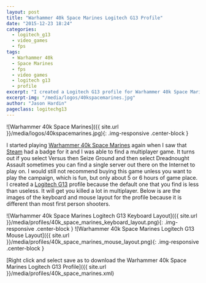```yaml
---
layout: post
title: "Warhammer 40k Space Marines Logitech G13 Profile"
date: "2015-12-23 18:24"
categories:
  - logitech_g13
  - video_games
  - fps
tags:
  - Warhammer 40k
  - Space Marines
  - fps
  - video games
  - logitech g13
  - profile
excerpt: "I created a Logitech G13 profile for Warhammer 40k Space Marines when I found out you could still play online and Steam had cards."
excerpt-img: "/media/logos/40kspacemarines.jpg"
author: "Jason Hardin"
pageclass: logitechg13
---
```

![Warhammer 40k Space Marines]({{ site.url }}/media/logos/40kspacemarines.jpg){: .img-responsive .center-block }

I started playing [Warhammer 40k Space Marines](http://store.steampowered.com/agecheck/app/55150/) again when I saw that [Steam](http://store.steampowered.com/) had a badge for it and I was able to find a multiplayer game. It turns out if you select Versus then Seize Ground and then select Dreadnought Assault sometimes you can find a single server out there on the Internet to play on. I would still not recommend buying this game unless you want to play the campaign, which is fun, but only about 5 or 6 hours of game place. I created a  [Logitech G13](http://gaming.logitech.com/en-us/product/g13-advanced-gameboard) profile because the default one that you find is less than useless. It will get you killed a lot in multiplayer. Below is are the images of the keyboard and mouse layout for the profile because it is different than most first person shooters.

![Warhammer 40k Space Marines Logitech G13 Keyboard Layout]({{ site.url }}/media/profiles/40k_space_marines_keyboard_layout.png){: .img-responsive .center-block }
![Warhammer 40k Space Marines Logitech G13 Mouse Layout]({{ site.url }}/media/profiles/40k_space_marines_mouse_layout.png){: .img-responsive .center-block }

[Right click and select save as to download the Warhammer 40k Space Marines Logitech G13 Profile]({{ site.url }}/media/profiles/40k_space_marines.xml)
